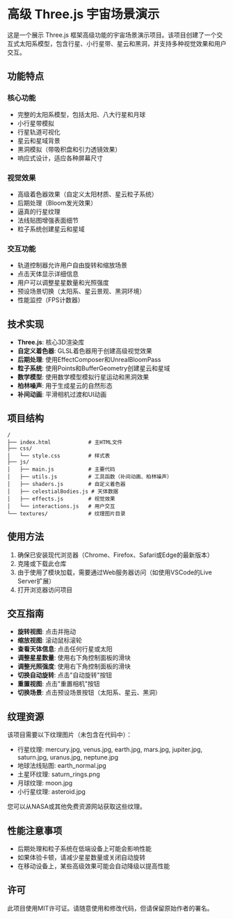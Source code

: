 # 高级 Three.js 宇宙场景演示

这是一个展示 Three.js 框架高级功能的宇宙场景演示项目。该项目创建了一个交互式太阳系模型，包含行星、小行星带、星云和黑洞，并支持多种视觉效果和用户交互。

## 功能特点

### 核心功能

- 完整的太阳系模型，包括太阳、八大行星和月球
- 小行星带模拟
- 行星轨道可视化
- 星云和星域背景
- 黑洞模拟（带吸积盘和引力透镜效果）
- 响应式设计，适应各种屏幕尺寸

### 视觉效果

- 高级着色器效果（自定义太阳材质、星云粒子系统）
- 后期处理（Bloom发光效果）
- 逼真的行星纹理
- 法线贴图增强表面细节
- 粒子系统创建星云和星域

### 交互功能

- 轨道控制器允许用户自由旋转和缩放场景
- 点击天体显示详细信息
- 用户可以调整星星数量和光照强度
- 预设场景切换（太阳系、星云景观、黑洞环境）
- 性能监控（FPS计数器）

## 技术实现

- **Three.js**: 核心3D渲染库
- **自定义着色器**: GLSL着色器用于创建高级视觉效果
- **后期处理**: 使用EffectComposer和UnrealBloomPass
- **粒子系统**: 使用Points和BufferGeometry创建星云和星域
- **数学模型**: 使用数学模型模拟行星运动和黑洞效果
- **柏林噪声**: 用于生成星云的自然形态
- **补间动画**: 平滑相机过渡和UI动画

## 项目结构

```
/
├── index.html            # 主HTML文件
├── css/
│   └── style.css         # 样式表
├── js/
│   ├── main.js           # 主要代码
│   ├── utils.js          # 工具函数（补间动画、柏林噪声）
│   ├── shaders.js        # 自定义着色器
│   ├── celestialBodies.js # 天体数据
│   ├── effects.js        # 视觉效果
│   └── interactions.js   # 用户交互
└── textures/             # 纹理图片目录
```

## 使用方法

1. 确保已安装现代浏览器（Chrome、Firefox、Safari或Edge的最新版本）
2. 克隆或下载此仓库
3. 由于使用了模块加载，需要通过Web服务器访问（如使用VSCode的Live Server扩展）
4. 打开浏览器访问项目

## 交互指南

- **旋转视图**: 点击并拖动
- **缩放视图**: 滚动鼠标滚轮
- **查看天体信息**: 点击任何行星或太阳
- **调整星星数量**: 使用右下角控制面板的滑块
- **调整光照强度**: 使用右下角控制面板的滑块
- **切换自动旋转**: 点击"自动旋转"按钮
- **重置视图**: 点击"重置相机"按钮
- **切换场景**: 点击预设场景按钮（太阳系、星云、黑洞）

## 纹理资源

该项目需要以下纹理图片（未包含在代码中）：

- 行星纹理: mercury.jpg, venus.jpg, earth.jpg, mars.jpg, jupiter.jpg, saturn.jpg, uranus.jpg, neptune.jpg
- 地球法线贴图: earth_normal.jpg
- 土星环纹理: saturn_rings.png
- 月球纹理: moon.jpg
- 小行星纹理: asteroid.jpg

您可以从NASA或其他免费资源网站获取这些纹理。

## 性能注意事项

- 后期处理和粒子系统在低端设备上可能会影响性能
- 如果体验卡顿，请减少星星数量或关闭自动旋转
- 在移动设备上，某些高级效果可能会自动降级以提高性能

## 许可

此项目使用MIT许可证。请随意使用和修改代码，但请保留原始作者的署名。